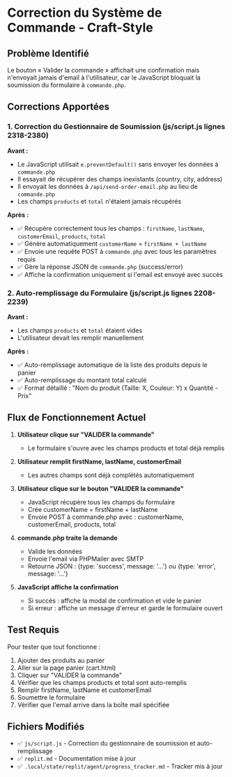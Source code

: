 # Correction du Système de Commande - Craft-Style

## Problème Identifié
Le bouton « Valider la commande » affichait une confirmation mais n'envoyait jamais d'email à l'utilisateur, car le JavaScript bloquait la soumission du formulaire à `commande.php`.

## Corrections Apportées

### 1. Correction du Gestionnaire de Soumission (js/script.js lignes 2318-2380)
**Avant :**
- Le JavaScript utilisait `e.preventDefault()` sans envoyer les données à `commande.php`
- Il essayait de récupérer des champs inexistants (country, city, address)
- Il envoyait les données à `/api/send-order-email.php` au lieu de `commande.php`
- Les champs `products` et `total` n'étaient jamais récupérés

**Après :**
- ✅ Récupère correctement tous les champs : `firstName`, `lastName`, `customerEmail`, `products`, `total`
- ✅ Génère automatiquement `customerName` = `firstName + lastName`
- ✅ Envoie une requête POST à `commande.php` avec tous les paramètres requis
- ✅ Gère la réponse JSON de `commande.php` (success/error)
- ✅ Affiche la confirmation uniquement si l'email est envoyé avec succès

### 2. Auto-remplissage du Formulaire (js/script.js lignes 2208-2239)
**Avant :**
- Les champs `products` et `total` étaient vides
- L'utilisateur devait les remplir manuellement

**Après :**
- ✅ Auto-remplissage automatique de la liste des produits depuis le panier
- ✅ Auto-remplissage du montant total calculé
- ✅ Format détaillé : "Nom du produit (Taille: X, Couleur: Y) x Quantité - Prix"

## Flux de Fonctionnement Actuel

1. **Utilisateur clique sur "VALIDER la commande"**
   - Le formulaire s'ouvre avec les champs products et total déjà remplis

2. **Utilisateur remplit firstName, lastName, customerEmail**
   - Les autres champs sont déjà complétés automatiquement

3. **Utilisateur clique sur le bouton "VALIDER la commande"**
   - JavaScript récupère tous les champs du formulaire
   - Crée customerName = firstName + lastName
   - Envoie POST à commande.php avec : customerName, customerEmail, products, total

4. **commande.php traite la demande**
   - Valide les données
   - Envoie l'email via PHPMailer avec SMTP
   - Retourne JSON : {type: 'success', message: '...'} ou {type: 'error', message: '...'}

5. **JavaScript affiche la confirmation**
   - Si succès : affiche la modal de confirmation et vide le panier
   - Si erreur : affiche un message d'erreur et garde le formulaire ouvert

## Test Requis

Pour tester que tout fonctionne :
1. Ajouter des produits au panier
2. Aller sur la page panier (cart.html)
3. Cliquer sur "VALIDER la commande"
4. Vérifier que les champs products et total sont auto-remplis
5. Remplir firstName, lastName et customerEmail
6. Soumettre le formulaire
7. Vérifier que l'email arrive dans la boîte mail spécifiée

## Fichiers Modifiés
- ✅ `js/script.js` - Correction du gestionnaire de soumission et auto-remplissage
- ✅ `replit.md` - Documentation mise à jour
- ✅ `.local/state/replit/agent/progress_tracker.md` - Tracker mis à jour
